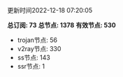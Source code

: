 更新时间2022-12-18 07:20:05

**总订阅: 73**
**总节点: 1378**
**有效节点: 530**
- trojan节点: 56
- v2ray节点: 330
- ss节点: 143
- ssr节点: 1
